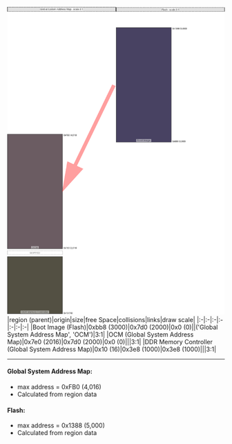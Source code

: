 ![memory map diagram](A6_maxaddress_lower_than_memregions_diagram.png)
|region (parent)|origin|size|free Space|collisions|links|draw scale|
|:-|:-|:-|:-|:-|:-|:-|
|<span style='color:(12, 4, 47)'>Boot Image (Flash)</span>|0xbb8 (3000)|0x7d0 (2000)|0x0 (0)||('Global System Address Map', 'OCM')|3:1|
|<span style='color:(59, 39, 47)'>OCM (Global System Address Map)</span>|0x7e0 (2016)|0x7d0 (2000)|0x0 (0)|||3:1|
|<span style='color:(27, 22, 5)'>DDR Memory Controller (Global System Address Map)</span>|0x10 (16)|0x3e8 (1000)|0x3e8 (1000)|||3:1|

---
#### Global System Address Map:
- max address = 0xFB0 (4,016)
- Calculated from region data
#### Flash:
- max address = 0x1388 (5,000)
- Calculated from region data